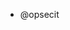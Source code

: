- @opsecit

<!---
opsecit/opsecit is a ✨ special ✨ repository because its `README.md` (this file) appears on your GitHub profile.
You can click the Preview link to take a look at your changes.
--->
